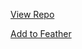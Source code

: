 [View Repo](https://therealfoxster.github.io/altsource-viewer/view/?source=https://raw.githubusercontent.com/enessivac/Enes-Altstore/refs/heads/main/app-repo.json)

[Add to Feather](feather://source/https://github.com/enessivac/Enes-Altstore/raw/main/app-repo.json)
